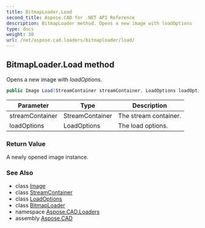 ```yaml
---
title: BitmapLoader.Load
second_title: Aspose.CAD for .NET API Reference
description: BitmapLoader method. Opens a new image with loadOptions
type: docs
weight: 30
url: /net/aspose.cad.loaders/bitmaploader/load/
---
```

## BitmapLoader.Load method

Opens a new image with *loadOptions*.

```csharp
public Image Load(StreamContainer streamContainer, LoadOptions loadOptions)
```

| Parameter | Type | Description |
| --- | --- | --- |
| streamContainer | StreamContainer | The stream container. |
| loadOptions | LoadOptions | The load options. |

### Return Value

A newly opened image instance.

### See Also

* class [Image](../../../aspose.cad/image/)
* class [StreamContainer](../../../aspose.cad/streamcontainer/)
* class [LoadOptions](../../../aspose.cad/loadoptions/)
* class [BitmapLoader](../)
* namespace [Aspose.CAD.Loaders](../../bitmaploader/)
* assembly [Aspose.CAD](../../../)



